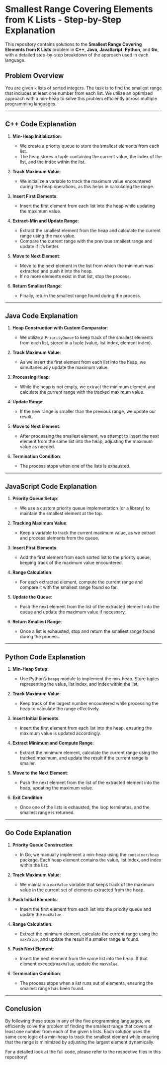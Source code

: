 # Smallest Range Covering Elements from K Lists - Step-by-Step Explanation

This repository contains solutions to the **Smallest Range Covering Elements from K Lists** problem in **C++**, **Java**, **JavaScript**, **Python**, and **Go**, with a detailed step-by-step breakdown of the approach used in each language.

## Problem Overview

You are given `k` lists of sorted integers. The task is to find the smallest range that includes at least one number from each list. We utilize an optimized approach with a min-heap to solve this problem efficiently across multiple programming languages.

---

## C++ Code Explanation

1. **Min-Heap Initialization**:  
   - We create a priority queue to store the smallest elements from each list.
   - The heap stores a tuple containing the current value, the index of the list, and the index within the list.

2. **Track Maximum Value**:  
   - We initialize a variable to track the maximum value encountered during the heap operations, as this helps in calculating the range.

3. **Insert First Elements**:  
   - Insert the first element from each list into the heap while updating the maximum value.

4. **Extract-Min and Update Range**:  
   - Extract the smallest element from the heap and calculate the current range using the max value.
   - Compare the current range with the previous smallest range and update if it’s better.

5. **Move to Next Element**:  
   - Move to the next element in the list from which the minimum was extracted and push it into the heap.
   - If no more elements exist in that list, stop the process.

6. **Return Smallest Range**:  
   - Finally, return the smallest range found during the process.

---

## Java Code Explanation

1. **Heap Construction with Custom Comparator**:  
   - We utilize a `PriorityQueue` to keep track of the smallest elements from each list, stored in a tuple (value, list index, element index).

2. **Track Maximum Value**:  
   - As we insert the first element from each list into the heap, we simultaneously update the maximum value.

3. **Processing Heap**:  
   - While the heap is not empty, we extract the minimum element and calculate the current range with the tracked maximum value.

4. **Update Range**:  
   - If the new range is smaller than the previous range, we update our result.

5. **Move to Next Element**:  
   - After processing the smallest element, we attempt to insert the next element from the same list into the heap, adjusting the maximum value as needed.

6. **Termination Condition**:  
   - The process stops when one of the lists is exhausted.

---

## JavaScript Code Explanation

1. **Priority Queue Setup**:  
   - We use a custom priority queue implementation (or a library) to maintain the smallest element at the top.

2. **Tracking Maximum Value**:  
   - Keep a variable to track the current maximum value, as we extract and process elements from the queue.

3. **Insert First Elements**:  
   - Add the first element from each sorted list to the priority queue, keeping track of the maximum value encountered.

4. **Range Calculation**:  
   - For each extracted element, compute the current range and compare it with the smallest range found so far.

5. **Update the Queue**:  
   - Push the next element from the list of the extracted element into the queue and update the maximum value if necessary.

6. **Return Smallest Range**:  
   - Once a list is exhausted, stop and return the smallest range found during the process.

---

## Python Code Explanation

1. **Min-Heap Setup**:  
   - Use Python’s `heapq` module to implement the min-heap. Store tuples representing the value, list index, and index within the list.

2. **Track Maximum Value**:  
   - Keep track of the largest number encountered while processing the heap to calculate the range effectively.

3. **Insert Initial Elements**:  
   - Insert the first element from each list into the heap, ensuring the maximum value is updated accordingly.

4. **Extract Minimum and Compute Range**:  
   - Extract the minimum element, calculate the current range using the tracked maximum, and update the result if the current range is smaller.

5. **Move to the Next Element**:  
   - Push the next element from the list of the extracted element into the heap, updating the maximum value.

6. **Exit Condition**:  
   - Once one of the lists is exhausted, the loop terminates, and the smallest range is returned.

---

## Go Code Explanation

1. **Priority Queue Construction**:  
   - In Go, we manually implement a min-heap using the `container/heap` package. Each heap element contains the value, list index, and index within the list.

2. **Track Maximum Value**:  
   - We maintain a `maxValue` variable that keeps track of the maximum value in the current set of elements extracted from the heap.

3. **Push Initial Elements**:  
   - Insert the first element from each list into the priority queue and update the `maxValue`.

4. **Range Calculation**:  
   - Extract the minimum element, calculate the current range using the `maxValue`, and update the result if a smaller range is found.

5. **Push Next Element**:  
   - Insert the next element from the same list into the heap. If that element exceeds `maxValue`, update the `maxValue`.

6. **Termination Condition**:  
   - The process stops when a list runs out of elements, ensuring the smallest range has been found.

---

## Conclusion

By following these steps in any of the five programming languages, we efficiently solve the problem of finding the smallest range that covers at least one number from each of the given `k` lists. Each solution uses the same core logic of a min-heap to track the smallest element while ensuring that the range is minimized by adjusting the largest element dynamically.

For a detailed look at the full code, please refer to the respective files in this repository!
